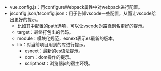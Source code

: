 * vue.config.js：再configureWebpack属性中对webpack进行配置。
* jsconfig.json/tsconfig.json：用于告知vscode一些配置，从而让vscode给出更好的提示。
  * 比如其中配置的path选项，可以让vscode对路径别名更好的提示。
  * target：最终打包出的代码。
  * module：模块化规范，exnext表示es最新的版本。
  * lib：对当前项目用到的库进行提示。
    * esnext：最新的es语法提示。
    * dom：dom操作的提示。
    * scripthost：浏览器js的宿主环境。